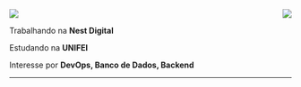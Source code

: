 <img align='right' src="https://github-readme-stats-sigma-five.vercel.app/api/top-langs/?username=danielsmelo&layout=compact">

<img src="https://img.shields.io/static/v1?label=Overview&message=Daniel%20Melo&color=f8efd4&style=for-the-badge&logo=GitHub">

<p>

Trabalhando na **Nest Digital**<br/>
  
Estudando na **UNIFEI**<br/>

Interesse por **DevOps, Banco de Dados, Backend**<br/>

</p>
<hr>


<!---
danielsmelo/danielsmelo is a ✨ special ✨ repository because its `README.md` (this file) appears on your GitHub profile.
You can click the Preview link to take a look at your changes.
--->
